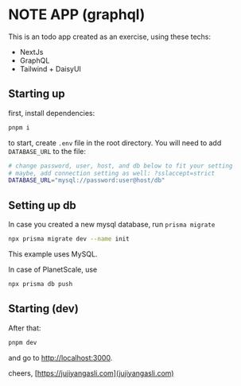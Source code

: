 # NOTE APP (graphql)

This is an todo app created as an exercise, using these techs:

- NextJs
- GraphQL
- Tailwind + DaisyUI

## Starting up
first, install dependencies:
```bash
pnpm i
```


to start, create `.env` file in the root directory.
You will need to add `DATABASE_URL` to the file:
```bash
# change password, user, host, and db below to fit your setting
# maybe, add connection setting as well: ?sslaccept=strict
DATABASE_URL="mysql://password:user@host/db"
```

## Setting up db
In case you created a new mysql database, run `prisma migrate`
```bash
npx prisma migrate dev --name init
```

This example uses MySQL.

In case of PlanetScale, use 
```bash
npx prisma db push
```

## Starting (dev)
After that:
```bash
pnpm dev
```

and go to [http://localhost:3000](http://localhost:3000).

cheers, [https://jujiyangasli.com](jujiyangasli.com)
